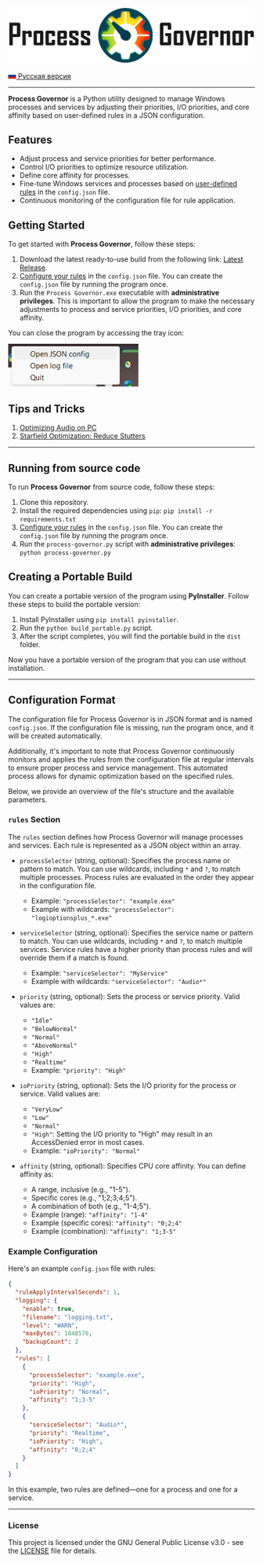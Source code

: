 ![Logo Process Governor](docs/images/github-banner-readme.png)

[![RU](docs/icons/ru.png) Русская версия](docs/README.ru.md)

---

**Process Governor** is a Python utility designed to manage Windows processes and services by adjusting their
priorities, I/O priorities, and core affinity based on user-defined rules in a JSON configuration.

## Features

- Adjust process and service priorities for better performance.
- Control I/O priorities to optimize resource utilization.
- Define core affinity for processes.
- Fine-tune Windows services and processes based on [user-defined rules](#configuration-format) in the `config.json`
  file.
- Continuous monitoring of the configuration file for rule application.

## Getting Started

To get started with **Process Governor**, follow these steps:

1. Download the latest ready-to-use build from the following
   link: [Latest Release](https://github.com/SystemXFiles/process-governor/releases/latest).
2. [Configure your rules](#configuration-format) in the `config.json` file. You can create the `config.json` file by
   running the program once.
3. Run the `Process Governor.exe` executable with **administrative privileges**.
   This is important to allow the program to make the necessary adjustments to process and service priorities, I/O
   priorities, and core affinity.

You can close the program by accessing the tray icon:

![Tray menu screenshot](docs/images/tray_menu_screenshot.png)

## Tips and Tricks

1. [Optimizing Audio on PC](docs/tips'n'tricks/audio.md)
2. [Starfield Optimization: Reduce Stutters](docs/tips'n'tricks/starfield.md)

---

## Running from source code

To run **Process Governor** from source code, follow these steps:

1. Clone this repository.
2. Install the required dependencies using `pip`: `pip install -r requirements.txt`
3. [Configure your rules](#configuration-format) in the `config.json` file. You can create the `config.json` file by
   running the program once.
4. Run the `process-governor.py` script with **administrative privileges**: `python process-governor.py`

## Creating a Portable Build

You can create a portable version of the program using **PyInstaller**. Follow these steps to build the portable
version:

1. Install PyInstaller using `pip install pyinstaller`.
2. Run the `python build_portable.py` script.
3. After the script completes, you will find the portable build in the `dist` folder.

Now you have a portable version of the program that you can use without installation.

---

## Configuration Format

The configuration file for Process Governor is in JSON format and is named `config.json`. If the configuration file is
missing, run the program once, and it will be created automatically.

Additionally, it's important to note that Process Governor continuously monitors and applies the rules from the
configuration file at regular intervals to ensure proper process and service management. This automated process allows
for dynamic optimization based on the specified rules.

Below, we provide an overview of the file's structure and the available parameters.

### `rules` Section

The `rules` section defines how Process Governor will manage processes and services. Each rule is represented as a JSON
object within an array.

- `processSelector` (string, optional): Specifies the process name or pattern to match. You can use wildcards,
  including `*` and `?`, to match multiple processes. Process rules are evaluated in the order they appear in the
  configuration
  file.
    - Example: `"processSelector": "example.exe"`
    - Example with wildcards: `"processSelector": "logioptionsplus_*.exe"`

- `serviceSelector` (string, optional): Specifies the service name or pattern to match. You can use wildcards,
  including `*` and `?`, to match multiple services. Service rules have a higher priority than process rules and will
  override them if a match is found.
    - Example: `"serviceSelector": "MyService"`
    - Example with wildcards: `"serviceSelector": "Audio*"`

- `priority` (string, optional): Sets the process or service priority. Valid values are:
    - `"Idle"`
    - `"BelowNormal"`
    - `"Normal"`
    - `"AboveNormal"`
    - `"High"`
    - `"Realtime"`
    - Example: `"priority": "High"`

- `ioPriority` (string, optional): Sets the I/O priority for the process or service. Valid values are:
    - `"VeryLow"`
    - `"Low"`
    - `"Normal"`
    - `"High"`: Setting the I/O priority to "High" may result in an AccessDenied error in most cases.
    - Example: `"ioPriority": "Normal"`

- `affinity` (string, optional): Specifies CPU core affinity. You can define affinity as:
    - A range, inclusive (e.g., "1-5").
    - Specific cores (e.g., "1;2;3;4;5").
    - A combination of both (e.g., "1-4;5").
    - Example (range): `"affinity": "1-4"`
    - Example (specific cores): `"affinity": "0;2;4"`
    - Example (combination): `"affinity": "1;3-5"`

### Example Configuration

Here's an example `config.json` file with rules:

```json
{
  "ruleApplyIntervalSeconds": 1,
  "logging": {
    "enable": true,
    "filename": "logging.txt",
    "level": "WARN",
    "maxBytes": 1048576,
    "backupCount": 2
  },
  "rules": [
    {
      "processSelector": "example.exe",
      "priority": "High",
      "ioPriority": "Normal",
      "affinity": "1;3-5"
    },
    {
      "serviceSelector": "Audio*",
      "priority": "Realtime",
      "ioPriority": "High",
      "affinity": "0;2;4"
    }
  ]
}
```

In this example, two rules are defined—one for a process and one for a service.

---

### License

This project is licensed under the GNU General Public License v3.0 - see the [LICENSE](LICENSE) file for details.